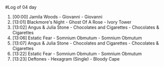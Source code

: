 #Log of 04 day

1. [00:00] Jamila Woods - Giovanni - Giovanni
1. [13:01] Blackmore's Night - Ghost Of A Rose - Ivory Tower
1. [13:02] Angus & Julia Stone - Chocolates and Cigarettes - Chocolates & Cigarettes
1. [13:06] Estatic Fear - Somnium Obmutum - Somnium Obmutum
1. [13:07] Angus & Julia Stone - Chocolates and Cigarettes - Chocolates & Cigarettes
1. [13:22] Estatic Fear - Somnium Obmutum - Somnium Obmutum
1. [13:23] Deftones - Hexagram (Single) - Bloody Cape
